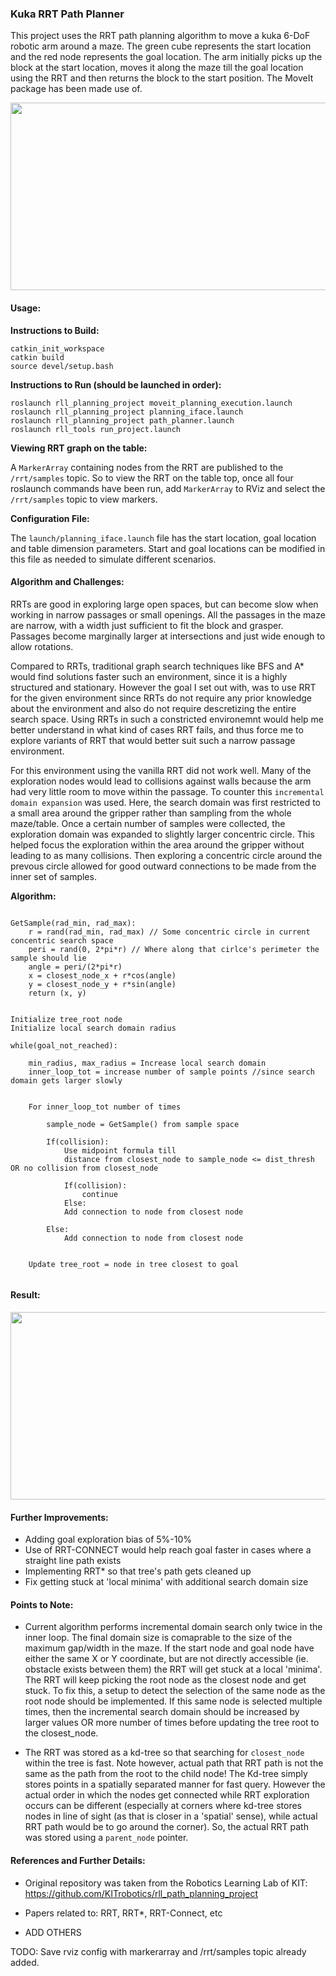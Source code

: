 ### Kuka RRT Path Planner

This project uses the RRT path planning algorithm to move a kuka 6-DoF robotic arm around a maze. The green cube represents the start location and the red node represents the goal location. The arm initially picks up the block at the start location, moves it along the maze till the goal location using the RRT and then returns the block to the start position. The MoveIt package has been made use of.

<img src="./gifs/kukaEnv.gif" height="300" width="600" />

#### Usage:

**Instructions to Build:**

```
catkin_init_workspace
catkin build
source devel/setup.bash
```

**Instructions to Run (should be launched in order):**

```
roslaunch rll_planning_project moveit_planning_execution.launch
roslaunch rll_planning_project planning_iface.launch
roslaunch rll_planning_project path_planner.launch
roslaunch rll_tools run_project.launch
```

**Viewing RRT graph on the table:**

A ```MarkerArray``` containing nodes from the RRT are published to the ```/rrt/samples``` topic. 
So to view the RRT on the table top, once all four roslaunch commands have been run, add ```MarkerArray``` to RViz and select the ```/rrt/samples``` topic to view markers.


**Configuration File:**

The ```launch/planning_iface.launch``` file has the start location, goal location and table dimension parameters. Start and goal locations can be modified in this file as needed to simulate different scenarios.


#### Algorithm and Challenges:

RRTs are good in exploring large open spaces, but can become slow when working in narrow passages or small openings. All the passages in the maze are narrow, with a width just sufficient to fit the block and grasper. Passages become marginally larger at intersections and just wide enough to allow rotations. 

Compared to RRTs, traditional graph search techniques like BFS and A* would find solutions faster such an environment, since it is a highly structured and stationary. However the goal I set out with, was to use RRT for the given environment since RRTs do not require any prior knowledge about the environment and also do not require descretizing the entire search space. Using RRTs in such a constricted environemnt would help me better understand in what kind of cases RRT fails, and thus force me to explore variants of RRT that would better suit such a narrow passage environment. 

For this environment using the vanilla RRT did not work well. Many of the exploration nodes would lead to collisions against walls because the arm had very little room to move within the passage. To counter this ```incremental domain expansion``` was used. Here, the search domain was first restricted to a small area around the gripper rather than sampling from the whole maze/table. Once a certain number of samples were collected, the exploration domain was expanded to slightly larger concentric circle. This helped focus the exploration within the area around the gripper without leading to as many collisions. Then exploring a concentric circle around the prevous circle allowed for good outward connections to be made from the inner set of samples.


**Algorithm:**
```

GetSample(rad_min, rad_max):
    r = rand(rad_min, rad_max) // Some concentric circle in current concentric search space
    peri = rand(0, 2*pi*r) // Where along that cirlce's perimeter the sample should lie
    angle = peri/(2*pi*r)
    x = closest_node_x + r*cos(angle)
    y = closest_node_y + r*sin(angle)
    return (x, y)


Initialize tree_root node
Initialize local search domain radius

while(goal_not_reached):

    min_radius, max_radius = Increase local search domain
    inner_loop_tot = increase number of sample points //since search domain gets larger slowly


    For inner_loop_tot number of times

        sample_node = GetSample() from sample space

        If(collision):
            Use midpoint formula till 
	        distance from closest_node to sample_node <= dist_thresh OR no collision from closest_node

            If(collision):
    	        continue
            Else:
	        Add connection to node from closest node

        Else:
            Add connection to node from closest node


    Update tree_root = node in tree closest to goal


````

#### Result:

<img src="./gifs/kuka_rrt.gif" height="300" width="600" />


#### Further Improvements:

* Adding goal exploration bias of 5%-10%
* Use of RRT-CONNECT would help reach goal faster in cases where a straight line path exists
* Implementing RRT* so that tree's path gets cleaned up
* Fix getting stuck at 'local minima' with additional search domain size

#### Points to Note:

* Current algorithm performs incremental domain search only twice in the inner loop. The final domain size is comaprable to the size of the maximum gap/width in the maze. If the start node and goal node have either the same X or Y coordinate, but are not directly accessible (ie. obstacle exists between them) the RRT will get stuck at a local 'minima'. The RRT will keep picking the root node as the closest node and get stuck. To fix this, a setup to detect the selection of the same node as the root node should be implemented. If this same node is selected multiple times, then the incremental search domain should be increased by larger values OR more number of times before updating the tree root to the closest_node.

* The RRT was stored as a kd-tree so that searching for ```closest_node``` within the tree is fast. Note however, actual path that RRT path is not the same as the path from the root to the child node! The Kd-tree simply stores points in a spatially separated manner for fast query. However the actual order in which the nodes get connected while RRT exploration occurs can be different (especially at corners where kd-tree stores nodes in line of sight (as that is closer in a 'spatial' sense), while actual RRT path would be to go around the corner). So, the actual RRT path was stored using a ```parent_node``` pointer.

#### References and Further Details:

* Original repository was taken from the Robotics Learning Lab of KIT: https://github.com/KITrobotics/rll_path_planning_project

* Papers related to: RRT, RRT*, RRT-Connect, etc

* ADD OTHERS

TODO: Save rviz config with markerarray and /rrt/samples topic already added.
